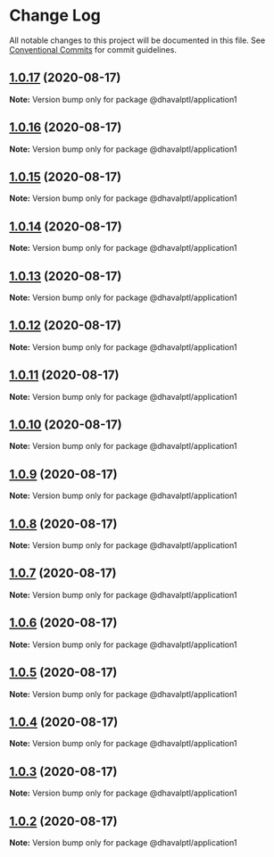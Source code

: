 # Change Log

All notable changes to this project will be documented in this file.
See [Conventional Commits](https://conventionalcommits.org) for commit guidelines.

## [1.0.17](https://github.com/dhavalptl/monorepo-app/compare/@dhavalptl/application1@1.0.16...@dhavalptl/application1@1.0.17) (2020-08-17)

**Note:** Version bump only for package @dhavalptl/application1





## [1.0.16](https://github.com/dhavalptl/monorepo-app/compare/@dhavalptl/application1@1.0.15...@dhavalptl/application1@1.0.16) (2020-08-17)

**Note:** Version bump only for package @dhavalptl/application1





## [1.0.15](https://github.com/dhavalptl/monorepo-app/compare/@dhavalptl/application1@1.0.14...@dhavalptl/application1@1.0.15) (2020-08-17)

**Note:** Version bump only for package @dhavalptl/application1





## [1.0.14](https://github.com/dhavalptl/monorepo-app/compare/@dhavalptl/application1@1.0.13...@dhavalptl/application1@1.0.14) (2020-08-17)

**Note:** Version bump only for package @dhavalptl/application1





## [1.0.13](https://github.com/dhavalptl/monorepo-app/compare/@dhavalptl/application1@1.0.12...@dhavalptl/application1@1.0.13) (2020-08-17)

**Note:** Version bump only for package @dhavalptl/application1





## [1.0.12](https://github.com/dhavalptl/monorepo-app/compare/@dhavalptl/application1@1.0.11...@dhavalptl/application1@1.0.12) (2020-08-17)

**Note:** Version bump only for package @dhavalptl/application1





## [1.0.11](https://github.com/dhavalptl/monorepo-app/compare/@dhavalptl/application1@1.0.10...@dhavalptl/application1@1.0.11) (2020-08-17)

**Note:** Version bump only for package @dhavalptl/application1





## [1.0.10](https://github.com/dhavalptl/monorepo-app/compare/@dhavalptl/application1@1.0.9...@dhavalptl/application1@1.0.10) (2020-08-17)

**Note:** Version bump only for package @dhavalptl/application1





## [1.0.9](https://github.com/dhavalptl/monorepo-app/compare/@dhavalptl/application1@1.0.8...@dhavalptl/application1@1.0.9) (2020-08-17)

**Note:** Version bump only for package @dhavalptl/application1





## [1.0.8](https://github.com/dhavalptl/monorepo-app/compare/@dhavalptl/application1@1.0.7...@dhavalptl/application1@1.0.8) (2020-08-17)

**Note:** Version bump only for package @dhavalptl/application1





## [1.0.7](https://github.com/dhavalptl/monorepo-app/compare/@dhavalptl/application1@1.0.6...@dhavalptl/application1@1.0.7) (2020-08-17)

**Note:** Version bump only for package @dhavalptl/application1





## [1.0.6](https://github.com/dhavalptl/monorepo-app/compare/@dhavalptl/application1@1.0.5...@dhavalptl/application1@1.0.6) (2020-08-17)

**Note:** Version bump only for package @dhavalptl/application1





## [1.0.5](https://github.com/dhavalptl/monorepo-app/compare/@dhavalptl/application1@1.0.4...@dhavalptl/application1@1.0.5) (2020-08-17)

**Note:** Version bump only for package @dhavalptl/application1





## [1.0.4](https://github.com/dhavalptl/monorepo-app/compare/@dhavalptl/application1@1.0.3...@dhavalptl/application1@1.0.4) (2020-08-17)

**Note:** Version bump only for package @dhavalptl/application1





## [1.0.3](https://github.com/dhavalptl/monorepo-app/compare/@dhavalptl/application1@1.0.2...@dhavalptl/application1@1.0.3) (2020-08-17)

**Note:** Version bump only for package @dhavalptl/application1





## [1.0.2](https://github.com/dhavalptl/monorepo-app/compare/@dhavalptl/application1@1.0.1...@dhavalptl/application1@1.0.2) (2020-08-17)

**Note:** Version bump only for package @dhavalptl/application1
